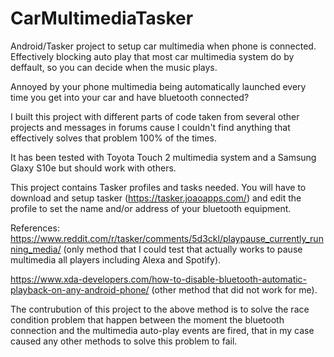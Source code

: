 # CarMultimediaTasker
Android/Tasker project to setup car multimedia when phone is connected. Effectively blocking auto play that most car multimedia system do by deffault, so you can decide when the music plays.

Annoyed by your phone multimedia being automatically launched every time you get into your car and have bluetooth connected?

I built this project with different parts of code taken from several other projects and messages in forums cause I couldn't find anything that effectively solves that problem 100% of the times.

It has been tested with Toyota Touch 2 multimedia system and a Samsung Glaxy S10e but should work with others.

This project contains Tasker profiles and tasks needed. You will have to download and setup tasker (https://tasker.joaoapps.com/) and edit the profile to set the name and/or address of your bluetooth equipment.

References: 
https://www.reddit.com/r/tasker/comments/5d3ckl/playpause_currently_running_media/ (only method that I could test that actually works to pause multimedia all players including Alexa and Spotify).

https://www.xda-developers.com/how-to-disable-bluetooth-automatic-playback-on-any-android-phone/ (other method that did not work for me).

The contrubution of this project to the above method is to solve the race condition problem that happen between the moment the bluetooth connection and the multimedia auto-play events are fired, that in my case caused any other methods to solve this problem to fail.
